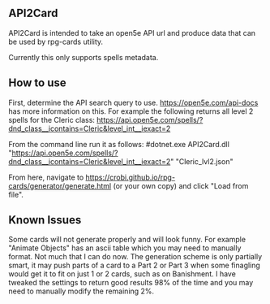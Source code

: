 ## API2Card
API2Card is intended to take an open5e API url and produce data that can be used by rpg-cards utility.

Currently this only supports spells metadata.

## How to use

First, determine the API search query to use. https://open5e.com/api-docs has more information on this. For example the following returns all level 2 spells for the Cleric class:
https://api.open5e.com/spells/?dnd_class__icontains=Cleric&level_int__iexact=2

From the command line run it as follows:
#dotnet.exe API2Card.dll "https://api.open5e.com/spells/?dnd_class__icontains=Cleric&level_int__iexact=2" "Cleric_lvl2.json"

From here, navigate to https://crobi.github.io/rpg-cards/generator/generate.html (or your own copy) and click "Load from file". 


## Known Issues
Some cards will not generate properly and will look funny. For example "Animate Objects" has an ascii table which you may need to manually format. Not much that I can do now.
The generation scheme is only partially smart, it may push parts of a card to a Part 2 or Part 3 when some finagling would get it to fit on just 1 or 2 cards, such as on Banishment. I have tweaked the settings to return good results 98% of the time and you may need to manually modify the remaining 2%.

